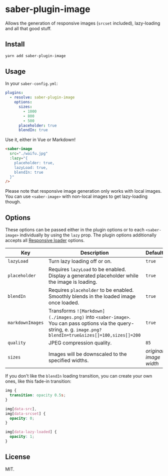 # saber-plugin-image

Allows the generation of responsive images (`srcset` included), lazy-loading and all that good stuff.

## Install

```bash
yarn add saber-plugin-image
```

## Usage

In your `saber-config.yml`:

```yml
plugins:
  - resolve: saber-plugin-image
    options:
      sizes:
        - 1000
        - 800
        - 500
      placeholder: true
      blendIn: true
```

Use it, either in Vue or Markdown!

```html
<saber-image
  src="./waifu.jpg"
  :lazy="{
    placeholder: true,
    lazyLoad: true,
    blendIn: true
  }"
/>
```

Please note that responsive image generation only works with local images. You can use `<saber-image>` with non-local images to get lazy-loading though.

## Options

These options can be passed either in the plugin options or to each `<saber-image>` individually by using the `lazy` prop. The plugin options additionally accepts all [Responsive loader](https://github.com/herrstucki/responsive-loader) options.

| Key              | Description                                                                                                                                                    | Default                | Type             |
| ---------------- | -------------------------------------------------------------------------------------------------------------------------------------------------------------- | ---------------------- | ---------------- |
| `lazyLoad`       | Turn lazy loading off or on.                                                                                                                                   | `true`                 | `Boolean`        |
| `placeholder`    | Requires `lazyLoad` to be enabled. Display a generated placeholder while the image is loading.                                                                 | `true`                 | `Boolean`        |
| `blendIn`        | Requires `placeholder` to be enabled. Smoothly blends in the loaded image once loaded.                                                                         | `true`                 | `Boolean`        |
| `markdownImages` | Transforms `![Markdown](./images.png)` into `<saber-image>`. You can pass options via the query-string, e. g. `image.png?blendIn=true&sizes[]=100,sizes[]=200` | `true`                 | `Boolean`        |
| `quality`        | JPEG compression quality.                                                                                                                                      | `85`                   | `Integer`        |
| `sizes`          | Images will be downscaled to the specified widths.                                                                                                             | _original image width_ | `Array<Integer>` |

If you don't like the `blendIn` loading transition, you can create your own ones, like this fade-in transition:

```css
img {
  transition: opacity 0.5s;
}

img[data-src],
img[data-srcset] {
  opacity: 0;
}

img[data-lazy-loaded] {
  opacity: 1;
}
```

## License

MIT.
